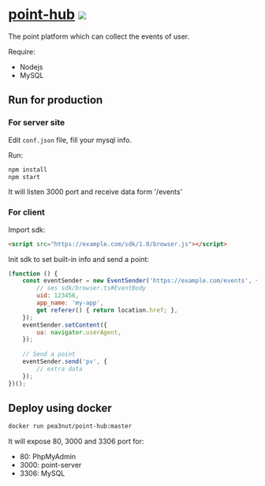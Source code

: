 # [point-hub](https://github.com/pea3nut/point-hub) <img src="https://api.travis-ci.org/pea3nut/point-hub.svg?branch=master" />

The point platform which can collect the events of user.

Require:

- Nodejs
- MySQL

## Run for production

### For server site

Edit `conf.json` file, fill your mysql info.

Run:

```bash
npm install
npm start
```

It will listen 3000 port and receive data form '/events'

### For client

Import sdk:

```html
<script src="https://example.com/sdk/1.0/browser.js"></script>
```

Init sdk to set built-in info and send a point:

```js
(function () {
    const eventSender = new EventSender('https://example.com/events', {
        // ses sdk/browser.ts#EventBody
        uid: 123456,
        app_name: 'my-app',
        get referer() { return location.href; },
    });
    eventSender.setContent({
        ua: navigator.userAgent,
    });
    
    // Send a point
    eventSender.send('pv', {
        // extra data
    });
})();
```

## Deploy using docker

```bash
docker run pea3nut/point-hub:master
```

It will expose 80, 3000 and 3306 port for:

- 80: PhpMyAdmin
- 3000: point-server
- 3306: MySQL


